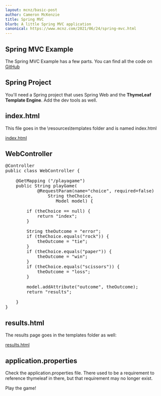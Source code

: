 ```yaml
---
layout: mcnz/basic-post
author: Cameron McKenzie
title: Spring MVC
blurb: A little Spring MVC application
canonical: https://www.mcnz.com/2021/06/24/spring-mvc.html
---
```


## Spring MVC Example

The Spring MVC Example has a few parts. You can find all the code on [GitHub](https://github.com/cameronmcnz/spring-boot-examples/tree/master/simple-spring-mvc-rps/src/main/java/com/mcnz/rps/smvc)


## Spring Project

You'll need a Spring project that uses Spring Web and the <b>ThymeLeaf Template Engine</b>. Add the dev tools as well.


## index.html

This file goes in the \resources\templates folder and is named index.html

[index.html](https://github.com/cameronmcnz/spring-boot-examples/blob/master/simple-spring-mvc-rps/src/main/resources/templates/index.html)

## WebController

<pre>
@Controller
public class WebController {
	
	@GetMapping ("/playagame")
	public String playGame(
			@RequestParam(name="choice", required=false) 
			    String theChoice, 
			       Model model) {
		
		if (theChoice == null) {
			return "index";
		}
		
		String theOutcome = "error";
		if (theChoice.equals("rock")) {
			theOutcome = "tie";
		}
		if (theChoice.equals("paper")) {
			theOutcome = "win";
		}
		if (theChoice.equals("scissors")) {
			theOutcome = "loss";
		}
		
		model.addAttribute("outcome", theOutcome);
		return "results";
		
	}
}
</pre>

## results.html

The results page goes in the templates folder as well:

[results.html](https://github.com/cameronmcnz/spring-boot-examples/blob/master/simple-spring-mvc-rps/src/main/resources/templates/results.html)


## application.properties

Check the application.properties file. There used to be a requirement to reference thymeleaf in there, but that requirement may no longer exist.

Play the game!






